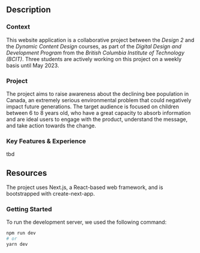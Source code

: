 ## Description

### Context

This website application is a collaborative project between the *Design 2* and the *Dynamic Content Design* courses, as part of the *Digital Design and Development Program* from the *British Columbia Institute of Technology (BCIT)*. Three students are actively working on this project on a weekly basis until May 2023.



### Project

The project aims to raise awareness about the declining bee population in Canada, an extremely serious environmental problem that could negatively impact future generations. The target audience is focused on children between 6 to 8 years old, who have a great capacity to absorb information and are ideal users to engage with the product, understand the message, and take action towards the change.



### Key Features & Experience

tbd

## Resources

The project uses Next.js, a React-based web framework, and is bootstrapped with create-next-app.

### Getting Started

To run the development server, we used the following command:

```bash
npm run dev
# or
yarn dev
```

